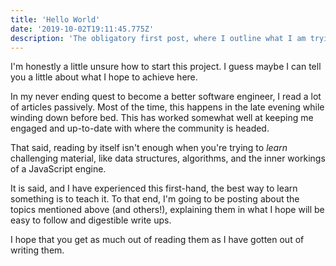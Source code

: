 ```yaml
---
title: 'Hello World'
date: '2019-10-02T19:11:45.775Z'
description: 'The obligatory first post, where I outline what I am trying to achieve with this project.'
---
```


I'm honestly a little unsure how to start this project. I guess maybe I can tell you a little about what I hope to achieve here.

In my never ending quest to become a better software engineer, I read a lot of articles passively. Most of the time, this happens in the late evening while winding down before bed. This has worked somewhat well at keeping me engaged and up-to-date with where the community is headed.

That said, reading by itself isn't enough when you're trying to _learn_ challenging material, like data structures, algorithms, and the inner workings of a JavaScript engine.

It is said, and I have experienced this first-hand, the best way to learn something is to teach it. To that end, I'm going to be posting about the topics mentioned above (and others!), explaining them in what I hope will be easy to follow and digestible write ups.

I hope that you get as much out of reading them as I have gotten out of writing them.
